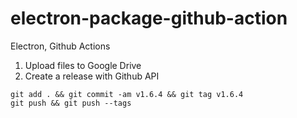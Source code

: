 # electron-package-github-action

Electron, Github Actions

1. Upload files to Google Drive
2. Create a release with Github API

```
git add . && git commit -am v1.6.4 && git tag v1.6.4
git push && git push --tags
```
